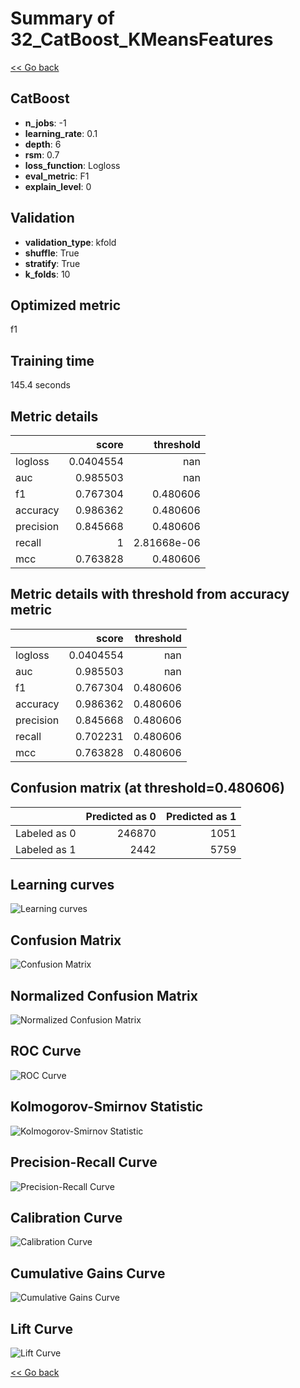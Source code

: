 # Summary of 32_CatBoost_KMeansFeatures

[<< Go back](../README.md)


## CatBoost
- **n_jobs**: -1
- **learning_rate**: 0.1
- **depth**: 6
- **rsm**: 0.7
- **loss_function**: Logloss
- **eval_metric**: F1
- **explain_level**: 0

## Validation
 - **validation_type**: kfold
 - **shuffle**: True
 - **stratify**: True
 - **k_folds**: 10

## Optimized metric
f1

## Training time

145.4 seconds

## Metric details
|           |     score |     threshold |
|:----------|----------:|--------------:|
| logloss   | 0.0404554 | nan           |
| auc       | 0.985503  | nan           |
| f1        | 0.767304  |   0.480606    |
| accuracy  | 0.986362  |   0.480606    |
| precision | 0.845668  |   0.480606    |
| recall    | 1         |   2.81668e-06 |
| mcc       | 0.763828  |   0.480606    |


## Metric details with threshold from accuracy metric
|           |     score |   threshold |
|:----------|----------:|------------:|
| logloss   | 0.0404554 |  nan        |
| auc       | 0.985503  |  nan        |
| f1        | 0.767304  |    0.480606 |
| accuracy  | 0.986362  |    0.480606 |
| precision | 0.845668  |    0.480606 |
| recall    | 0.702231  |    0.480606 |
| mcc       | 0.763828  |    0.480606 |


## Confusion matrix (at threshold=0.480606)
|              |   Predicted as 0 |   Predicted as 1 |
|:-------------|-----------------:|-----------------:|
| Labeled as 0 |           246870 |             1051 |
| Labeled as 1 |             2442 |             5759 |

## Learning curves
![Learning curves](learning_curves.png)
## Confusion Matrix

![Confusion Matrix](confusion_matrix.png)


## Normalized Confusion Matrix

![Normalized Confusion Matrix](confusion_matrix_normalized.png)


## ROC Curve

![ROC Curve](roc_curve.png)


## Kolmogorov-Smirnov Statistic

![Kolmogorov-Smirnov Statistic](ks_statistic.png)


## Precision-Recall Curve

![Precision-Recall Curve](precision_recall_curve.png)


## Calibration Curve

![Calibration Curve](calibration_curve_curve.png)


## Cumulative Gains Curve

![Cumulative Gains Curve](cumulative_gains_curve.png)


## Lift Curve

![Lift Curve](lift_curve.png)



[<< Go back](../README.md)
